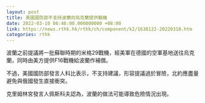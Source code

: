 ```yaml
---
layout: post
title: 美國國防部不支持波蘭向烏克蘭提供戰機
date: 2022-03-10 06:46:00.000000000 +08:00
link: https://news.rthk.hk/rthk/ch/component/k2/1638122-20220310.htm
categories: rthk
---
```


波蘭之前提議將一批蘇聯時期的米格29戰機，經美軍在德國的空軍基地送往烏克蘭，同時由美方提供F16戰機給波蘭作補償。

不過，美國國防部發言人科比表示，不支持建議，形容提議過於冒險，北約應盡量避免與俄國發生直接衝突。

克里姆林宮發言人佩斯科夫認為，波蘭的做法可能導致危險情況出現。

